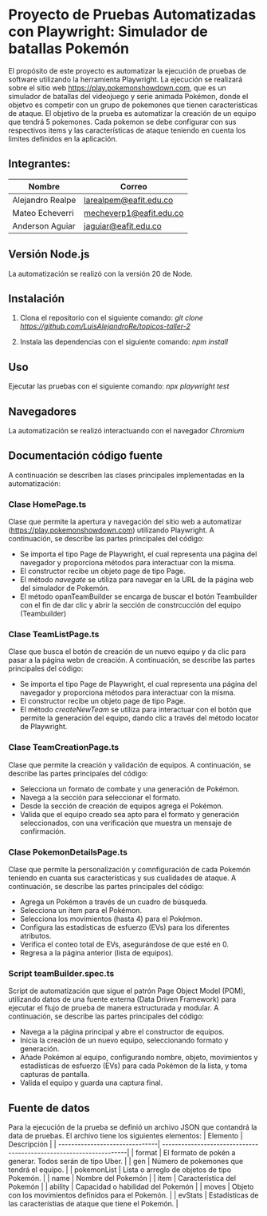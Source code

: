 # Proyecto de Pruebas Automatizadas con Playwright: Simulador de batallas Pokemón

El propósito de este proyecto es automatizar la ejecución de pruebas de software utilizando la herramienta Playwright. La ejecución se realizará sobre el sitio web https://play.pokemonshowdown.com, que es un simulador de batallas del videojuego y serie animada Pokémon, donde el objetvo es competir con un grupo de pokemones que tienen características de ataque. El objetivo de la prueba es automatizar la creación de un equipo que tendrá 5 pokemones. Cada pokemon se debe configurar con sus respectivos items y las características de ataque teniendo en cuenta los limites definidos en la aplicación.

## Integrantes:

| Nombre                         | Correo                   |
| -------------------------------| -------------------------|
| Alejandro Realpe               | larealpem@eafit.edu.co   |
| Mateo Echeverri                | mecheverp1@eafit.edu.co  |
| Anderson Aguiar                | jaguiar@eafit.edu.co     |


## Versión Node.js
La automatización se realizó con la versión 20 de Node. 

## Instalación

1. Clona el repositorio con el siguiente comando: _git clone https://github.com/LuisAlejandroRe/topicos-taller-2_

3. Instala las dependencias con el siguiente comando: _npm install_

## Uso

Ejecutar las pruebas con el siguiente comando: _npx playwright test_

## Navegadores

La automatización se realizó interactuando con el navegador _Chromium_

## Documentación código fuente

A continuación se describen las clases principales implementadas en la automatización:

### Clase HomePage.ts
Clase que permite la apertura y navegación del sitio web a automatizar (https://play.pokemonshowdown.com) utilizando Playwright. A continuación, se describe las partes principales del código:
* Se importa el tipo Page de Playwright, el cual representa una página del navegador y proporciona métodos para interactuar con la misma.
* El constructor recibe un objeto page de tipo Page.
* El método _navegate_ se utiliza para navegar en la URL de la página web del simulador de Pokemón.
* El método opanTeamBuilder se encarga de buscar el botón Teambuilder con el fin de dar clic y abrir la sección de constrcucción del equipo (Teambuilder)

### Clase TeamListPage.ts
Clase que busca el botón de creación de un nuevo equipo y da clic para pasar a la página webn de creación. A continuación, se describe las partes principales del código:
* Se importa el tipo Page de Playwright, el cual representa una página del navegador y proporciona métodos para interactuar con la misma.
* El constructor recibe un objeto page de tipo Page.
* El método _createNewTeam_ se utiliza para interactuar con el botón que permite la generación del equipo, dando clic a través del método locator de Playwright.

### Clase TeamCreationPage.ts
Clase que permite la creación y validación de equipos. A continuación, se describe las partes principales del código:
* Selecciona un formato de combate y una generación de Pokémon.
* Navega a la sección para seleccionar el formato.
* Desde la sección de creación de equipos agrega el Pokémon.
* Valida que el equipo creado sea apto para el formato y generación seleccionados, con una verificación que muestra un mensaje de confirmación.


### Clase PokemonDetailsPage.ts
Clase que permite la personalización y comnfiguración de cada Pokemón teniendo en cuanta sus características y sus cualidades de ataque. A continuación, se describe las partes principales del código:
* Agrega un Pokémon a través de un cuadro de búsqueda.
* Selecciona un ítem para el Pokémon.
* Selecciona los movimientos (hasta 4) para el Pokémon.
* Configura las estadísticas de esfuerzo (EVs) para los diferentes atributos.
* Verifica el conteo total de EVs, asegurándose de que esté en 0.
* Regresa a la página anterior (lista de equipos).


### Script teamBuilder.spec.ts
Script de automatización que sigue el patrón Page Object Model (POM), utilizando datos de una fuente externa (Data Driven Framework) para ejecutar el flujo de prueba de manera estructurada y modular. A continuación, se describe las partes principales del código:
* Navega a la página principal y abre el constructor de equipos.
* Inicia la creación de un nuevo equipo, seleccionando formato y generación.
* Añade Pokémon al equipo, configurando nombre, objeto, movimientos y estadísticas de esfuerzo (EVs) para cada Pokémon de la lista, y toma capturas de pantalla.
* Valida el equipo y guarda una captura final.


## Fuente de datos

Para la ejecución de la prueba se definió un archivo JSON que contandrá la data de pruebas. El archivo tiene los siguientes elementos:
| Elemento                       | Descripción                                                        |
| -------------------------------| -------------------------------------------------------------------|
| format                         | El formato de pokén a generar. Todos serán de tipo Uber.           |
| gen                            | Número de pokemones que tendrá el equipo.                          |
| pokemonList                    | Lista o arreglo de objetos de tipo Pokemón.                        |
| name                           | Nombre del Pokemón                                                 |
| item                           | Característica del Pokemón                                         |
| ability                        | Capacidad o habilidad del Pokemón                                  |
| moves                          | Objeto con los movimientos definidos para el Pokemón.              |
| evStats                        | Estadísticas de las característias de ataque que tiene el Pokemón. |



